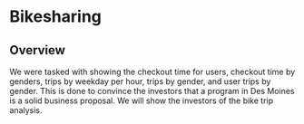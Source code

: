 # Bikesharing

## Overview
We were tasked with showing the checkout time for users, checkout time by genders, trips by weekday per hour, trips by gender, and user trips by gender. This is done to convince the investors that a program in Des Moines is a solid business proposal. We will show the investors of the bike trip analysis. 
